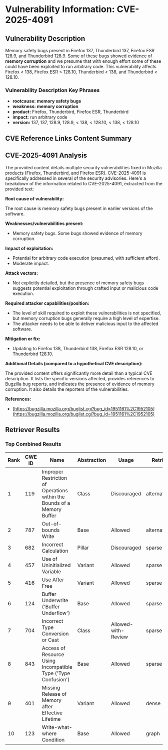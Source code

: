 # Vulnerability Information: CVE-2025-4091

## Vulnerability Description
Memory safety bugs present in Firefox 137, Thunderbird 137, Firefox ESR 128.9, and Thunderbird 128.9. Some of these bugs showed evidence of **memory corruption** and we presume that with enough effort some of these could have been exploited to run arbitrary code. This vulnerability affects Firefox < 138, Firefox ESR < 128.10, Thunderbird < 138, and Thunderbird < 128.10.

### Vulnerability Description Key Phrases
- **rootcause:** **memory safety bugs**
- **weakness:** **memory corruption**
- **product:** Firefox, Thunderbird, Firefox ESR, Thunderbird
- **impact:** run arbitrary code
- **version:** 137, 137, 128.9, 128.9, < 138, < 128.10, < 138, < 128.10

## CVE Reference Links Content Summary
## CVE-2025-4091 Analysis

The provided content details multiple security vulnerabilities fixed in Mozilla products (Firefox, Thunderbird, and Firefox ESR).  CVE-2025-4091 is specifically addressed in several of the security advisories. Here's a breakdown of the information related to CVE-2025-4091, extracted from the provided text:

**Root cause of vulnerability:**

The root cause is memory safety bugs present in earlier versions of the software.

**Weaknesses/vulnerabilities present:**

*   Memory safety bugs. Some bugs showed evidence of memory corruption.

**Impact of exploitation:**

*   Potential for arbitrary code execution (presumed, with sufficient effort).
*   Moderate impact.

**Attack vectors:**

*   Not explicitly detailed, but the presence of memory safety bugs suggests potential exploitation through crafted input or malicious code execution.

**Required attacker capabilities/position:**

*   The level of skill required to exploit these vulnerabilities is not specified, but memory corruption bugs generally require a high level of expertise.
*   The attacker needs to be able to deliver malicious input to the affected software.

**Mitigation or fix:**

*   Updating to Firefox 138, Thunderbird 138, Firefox ESR 128.10, or Thunderbird 128.10.

**Additional Details (compared to a hypothetical CVE description):**

The provided content offers significantly more detail than a typical CVE description. It lists the specific versions affected, provides references to Bugzilla bug reports, and indicates the presence of evidence of memory corruption. It also details the reporters of the vulnerabilities.

**References:**

*   [https://bugzilla.mozilla.org/buglist.cgi?bug_id=1951161%2C1952105](https://bugzilla.mozilla.org/buglist.cgi?bug_id=1951161%2C1952105)

## Retriever Results

### Top Combined Results

| Rank | CWE ID | Name | Abstraction | Usage  | Retrievers | Individual Scores |
|------|--------|------|-------------|-------|------------|-------------------|
| 1 | 119 | Improper Restriction of Operations within the Bounds of a Memory Buffer | Class | Discouraged | alternate_terms | 0.800 |
| 2 | 787 | Out-of-bounds Write | Base | Allowed | alternate_terms | 1.000 |
| 3 | 682 | Incorrect Calculation | Pillar | Discouraged | sparse | 0.463 |
| 4 | 457 | Use of Uninitialized Variable | Variant | Allowed | sparse | 0.331 |
| 5 | 416 | Use After Free | Variant | Allowed | sparse | 0.324 |
| 6 | 124 | Buffer Underwrite ('Buffer Underflow') | Base | Allowed | sparse | 0.323 |
| 7 | 704 | Incorrect Type Conversion or Cast | Class | Allowed-with-Review | sparse | 0.302 |
| 8 | 843 | Access of Resource Using Incompatible Type ('Type Confusion') | Base | Allowed | sparse | 0.295 |
| 9 | 401 | Missing Release of Memory after Effective Lifetime | Variant | Allowed | dense | 0.527 |
| 10 | 123 | Write-what-where Condition | Base | Allowed | graph | 0.003 |

